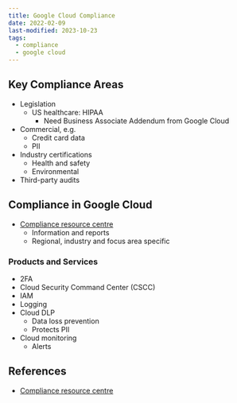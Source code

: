 ```yaml
---
title: Google Cloud Compliance
date: 2022-02-09
last-modified: 2023-10-23
tags:
  - compliance
  - google cloud
---
```


## Key Compliance Areas

- Legislation
	- US healthcare: HIPAA
		- Need Business Associate Addendum from Google Cloud
- Commercial, e.g.
	- Credit card data
	- PII
- Industry certifications
	- Health and safety
	- Environmental
- Third-party audits

## Compliance in Google Cloud

- [Compliance resource centre](https://cloud.google.com/security/compliance)
	- Information and reports
	- Regional, industry and focus area specific

### Products and Services

- 2FA
- Cloud Security Command Center (CSCC)
- IAM
- Logging
- Cloud DLP
	- Data loss prevention
	- Protects PII
- Cloud monitoring
	- Alerts

## References

- [Compliance resource centre](https://cloud.google.com/security/compliance)
